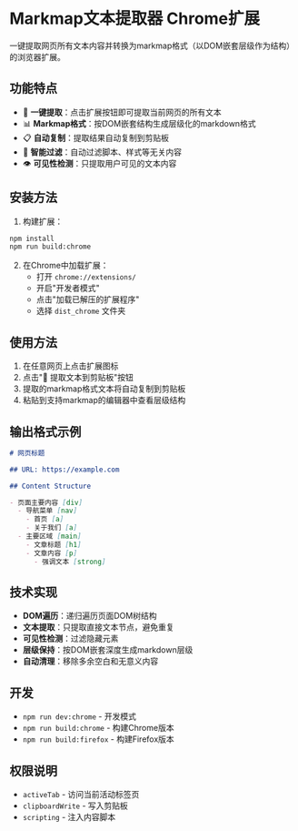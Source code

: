 # Markmap文本提取器 Chrome扩展

一键提取网页所有文本内容并转换为markmap格式（以DOM嵌套层级作为结构）的浏览器扩展。

## 功能特点

- 🚀 **一键提取**：点击扩展按钮即可提取当前网页的所有文本
- 📊 **Markmap格式**：按DOM嵌套结构生成层级化的markdown格式
- 📋 **自动复制**：提取结果自动复制到剪贴板
- 🔧 **智能过滤**：自动过滤脚本、样式等无关内容
- 👁️ **可见性检测**：只提取用户可见的文本内容

## 安装方法

1. 构建扩展：
```bash
npm install
npm run build:chrome
```

2. 在Chrome中加载扩展：
   - 打开 `chrome://extensions/`
   - 开启"开发者模式"
   - 点击"加载已解压的扩展程序"
   - 选择 `dist_chrome` 文件夹

## 使用方法

1. 在任意网页上点击扩展图标
2. 点击"🚀 提取文本到剪贴板"按钮
3. 提取的markmap格式文本将自动复制到剪贴板
4. 粘贴到支持markmap的编辑器中查看层级结构

## 输出格式示例

```markdown
# 网页标题

## URL: https://example.com

## Content Structure

- 页面主要内容 [div]
  - 导航菜单 [nav]
    - 首页 [a]
    - 关于我们 [a]
  - 主要区域 [main]
    - 文章标题 [h1]
    - 文章内容 [p]
      - 强调文本 [strong]
```

## 技术实现

- **DOM遍历**：递归遍历页面DOM树结构
- **文本提取**：只提取直接文本节点，避免重复
- **可见性检测**：过滤隐藏元素
- **层级保持**：按DOM嵌套深度生成markdown层级
- **自动清理**：移除多余空白和无意义内容

## 开发

- `npm run dev:chrome` - 开发模式
- `npm run build:chrome` - 构建Chrome版本
- `npm run build:firefox` - 构建Firefox版本

## 权限说明

- `activeTab` - 访问当前活动标签页
- `clipboardWrite` - 写入剪贴板
- `scripting` - 注入内容脚本